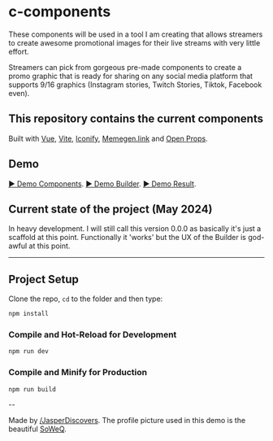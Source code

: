 # c-components

These components will be used in a tool I am creating that allows streamers 
to create awesome promotional images for their live streams with very little effort.

Streamers can pick from gorgeous pre-made components to create a promo graphic that is ready
for sharing on any social media platform that supports 9/16 graphics (Instagram stories, Twitch Stories, Tiktok, Facebook even).

## This repository contains the current components

Built with [Vue](https://vuejs.org), [Vite](https://vitejs.dev/), [Iconify](https://iconify.design/), [Memegen.link](https://memegen.link/) and [Open Props](https://open-props.style/).

## Demo

[▶ Demo Components](https://c-components.onrender.com/).
[▶ Demo Builder](https://c-components.onrender.com/builder).
[▶ Demo Result](https://c-components.onrender.com/1).

## Current state of the project (May 2024)

In heavy development. I will still call this version 0.0.0 as basically it's just a scaffold at this point. 
Functionally it 'works' but the UX of the Builder is god-awful at this point. 

---

## Project Setup

Clone the repo, `cd` to the folder and then type:

```sh
npm install
```

### Compile and Hot-Reload for Development

```sh
npm run dev
```

### Compile and Minify for Production

```sh
npm run build
```
--

Made by [/JasperDiscovers](https://twitch.tv/JasperDiscovers).
The profile picture used in this demo is the beautiful [SoWeQ](https://twitch.tv/soweq).